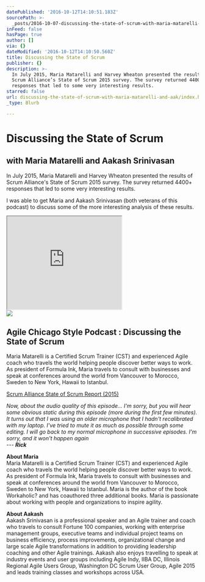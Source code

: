 ```yaml
---
datePublished: '2016-10-12T14:10:51.183Z'
sourcePath: >-
  _posts/2016-10-07-discussing-the-state-of-scrum-with-maria-matarelli-and-aak.md
inFeed: false
hasPage: true
author: []
via: {}
dateModified: '2016-10-12T14:10:50.560Z'
title: Discussing the State of Scrum
publisher: {}
description: >-
  In July 2015, Maria Matarelli and Harvey Wheaton presented the results of
  Scrum Alliance’s State of Scrum 2015 survey. The survey returned 4400+
  responses that led to some very interesting results.
starred: false
url: discussing-the-state-of-scrum-with-maria-matarelli-and-aak/index.html
_type: Blurb

---
```

# Discussing the State of Scrum

## with Maria Matarelli and Aakash Srinivasan

In July 2015, Maria Matarelli and Harvey Wheaton presented the results of Scrum Alliance's State of Scrum 2015 survey. The survey returned 4400+ responses that led to some very interesting results.

I was able to get Maria and Aakash Srinivasan (both veterans of this podcast) to discuss some of the more interesting analysis of these results.

<iframe src="https://the-grid.github.io/ed-userhtml/?g=eJxlkEtuwzAMRK8iaO8wbRoXKOJcpdCHiYlQpCHJcN3TV0527m44jxgOeKFbdglNqSvjYL3miPnLiApaU3IYLMBYE5-7id2K-cDkyyqHoAkweYyAExWNCBTh9Hn6eOvPMCLdxwrvxyMsFOsIfVN1xIRQqpPocuwSCYGbazv0U0G08Tl5ccSwYnmS7eJGpoysLm5S9NvFlkhlmyJlDJVUwLvwWFpsc7vgwohQ84xgzavKYFsXa55lBttvuoSszCT3wYpaYxyzLreZuQFEMQv6B9W9m_R3b-m_nbJzrhd4ffn6B1wChTg" height="244" style=""></iframe>

<article style=""><img src="https://imgflo.herokuapp.com/graph/2b2431f8e7ba7b0/9339418eae28412c5e27408863f68823/noop.png?input=https%3A%2F%2Fagilechicagostyle.files.wordpress.com%2F2015%2F08%2F1439491385_google.png" /><h1>Agile Chicago Style Podcast : Discussing the State of Scrum</h1><p>Maria Matarelli is a Certified Scrum Trainer (CST) and experienced Agile coach who travels the world helping people discover better ways to work. As president of Formula Ink, Maria travels to consult with businesses and speak at conferences around the world from Vancouver to Morocco, Sweden to New York, Hawaii to Istanbul.</p></article>

[Scrum Alliance State of Scrum Report (2015)][0]

_Now, about the audio quality of this episode... I'm sorry, but you will hear some obvious static during this episode (more during the first few minutes). It turns out that I was using an older microphone that I hadn't recalibrated with my laptop. I've tried to mute it as much as possible through some editing. I will go back to my normal microphone in successive episodes. I'm sorry, and it won't happen again_  
_--- **Rick**_

**About Maria**  
Maria Matarelli is a Certified Scrum Trainer (CST) and experienced Agile coach who travels the world helping people discover better ways to work. As president of Formula Ink, Maria travels to consult with businesses and speak at conferences around the world from Vancouver to Morocco, Sweden to New York, Hawaii to Istanbul. Maria is the author of the book Workaholic? and has coauthored three additional books. Maria is passionate about working with people and organizations to inspire agility.

**About Aakash**  
Aakash Srinivasan is a professional speaker and an Agile trainer and coach who travels to consult Fortune 100 companies, working with enterprise management groups, executive teams and individual project teams on business efficiency, process improvements, organizational change and large scale Agile transformations in addition to providing leadership coaching and other Agile trainings. Aakash also enjoys travelling to speak at industry events and user groups including Agile Indy, IIBA DC, Illinois Regional Agile Users Group, Washington DC Scrum User Group, Agile 2015 and leads training classes and workshops across USA.

[0]: https://www.scrumalliance.org/why-scrum/state-of-scrum-report/2015-state-of-scrum?mkt_tok=3RkMMJWWfF9wsRonuK%2FJZKXonjHpfsX76%2B0oXaOg38431UFwdcjKPmjr1YIFSMB0aPyQAgobGp5I5FENS7DYT7Rot6ANXA%3D%3D